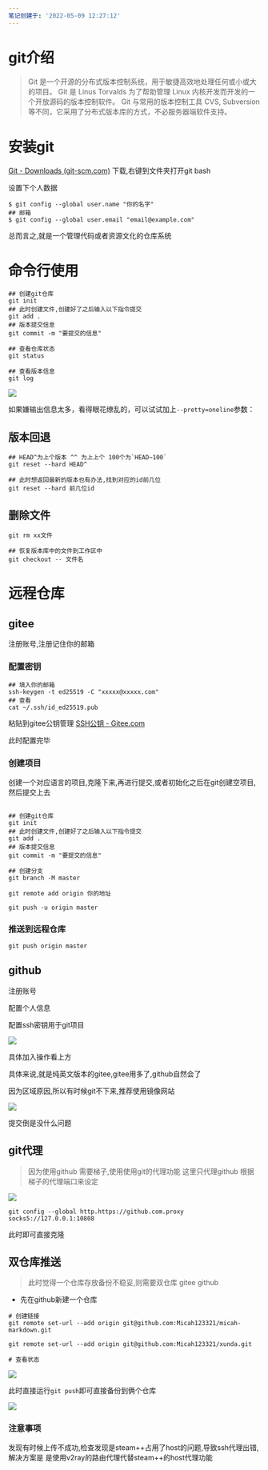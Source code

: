 ```yaml
---
笔记创建于: '2022-05-09 12:27:12'
---
```


# git介绍

> Git 是一个开源的分布式版本控制系统，用于敏捷高效地处理任何或小或大的项目。 Git 是 Linus Torvalds 为了帮助管理 Linux 内核开发而开发的一个开放源码的版本控制软件。 Git 与常用的版本控制工具 CVS, Subversion 等不同，它采用了分布式版本库的方式，不必服务器端软件支持。

# 安装git

[Git - Downloads (git-scm.com)](https://git-scm.com/downloads)
下载,右键到文件夹打开git bash

设置下个人数据

```shell
$ git config --global user.name "你的名字"
## 邮箱
$ git config --global user.email "email@example.com"
```

总而言之,就是一个管理代码或者资源文化的仓库系统

# 命令行使用

```shell
## 创建git仓库
git init
## 此时创建文件,创建好了之后输入以下指令提交
git add .
## 版本提交信息
git commit -m "要提交的信息"

## 查看仓库状态
git status

## 查看版本信息
git log

```

![](https://oss.xiaomao6.com/mkoss/img/Roaming/picgo/20211026--14-48-31-e7fbe4.png)

如果嫌输出信息太多，看得眼花缭乱的，可以试试加上`--pretty=oneline`参数：

## 版本回退

```shell
## HEAD^为上个版本 ^^ 为上上个 100个为`HEAD~100`
git reset --hard HEAD^

## 此时想返回最新的版本也有办法,找到对应的id前几位
git reset --hard 前几位id

```

## 删除文件

```shell
git rm xx文件

## 恢复版本库中的文件到工作区中
git checkout -- 文件名
```

# 远程仓库

## gitee

注册账号,注册记住你的邮箱

### 配置密钥

```shell
## 填入你的邮箱
ssh-keygen -t ed25519 -C "xxxxx@xxxxx.com"
## 查看
cat ~/.ssh/id_ed25519.pub

```

粘贴到gitee公钥管理
[SSH公钥 - Gitee.com](https://gitee.com/profile/sshkeys)

此时配置完毕

### 创建项目

创建一个对应语言的项目,克隆下来,再进行提交,或者初始化之后在git创建空项目,然后提交上去

```shell

## 创建git仓库
git init
## 此时创建文件,创建好了之后输入以下指令提交
git add .
## 版本提交信息
git commit -m "要提交的信息"

## 创建分支
git branch -M master

git remote add origin 你的地址 

git push -u origin master

```

### 推送到远程仓库

```shell
git push origin master
```

## github

注册账号

配置个人信息

配置ssh密钥用于git项目

![](https://oss.xiaomao6.com/mkoss/2021/11/18/886fbb8b.png)

具体加入操作看上方

具体来说,就是纯英文版本的gitee,gitee用多了,github自然会了

因为区域原因,所以有时候git不下来,推荐使用镜像网站

![](https://oss.xiaomao6.com/mkoss/2022/05/09/be1d2dfb.png)

提交倒是没什么问题

## git代理

> 因为使用github 需要梯子,使用使用git的代理功能
> 这里只代理github
> 根据梯子的代理端口来设定

![](https://oss.xiaomao6.com/mkoss/2022/05/09/730d2ed8.png)

```shell
git config --global http.https://github.com.proxy socks5://127.0.0.1:10808
```

此时即可直接克隆

## 双仓库推送

> 此时觉得一个仓库存放备份不稳妥,则需要双仓库 gitee github

- 先在github新建一个仓库

```shell
# 创建链接
git remote set-url --add origin git@github.com:Micah123321/micah-markdown.git

git remote set-url --add origin git@github.com:Micah123321/xunda.git

# 查看状态
```

![](https://oss.xiaomao6.com/mkoss/2022/05/09/49999e63.png)

此时直接运行`git push`即可直接备份到俩个仓库

![](https://oss.xiaomao6.com/mkoss/2022/05/09/0aeb1cdb.png)

### 注意事项

发现有时候上传不成功,检查发现是steam++占用了host的问题,导致ssh代理出错,解决方案是 是使用v2ray的路由代理代替steam++的host代理功能

